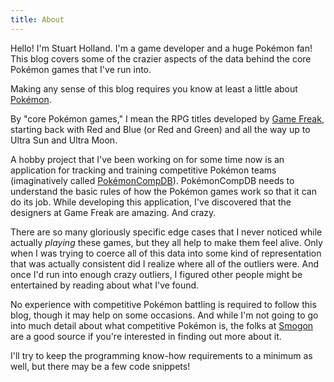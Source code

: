 ```yaml
---
title: About
---
```


Hello! I'm Stuart Holland. I'm a game developer and a huge Pokémon fan! This blog covers some of the crazier aspects of the data behind the core Pokémon games that I've run into.

Making any sense of this blog requires you know at least a little about [Pokémon](https://en.wikipedia.org/wiki/Pokémon).

By "core Pokémon games," I mean the RPG titles developed by [Game Freak](https://en.wikipedia.org/wiki/Game_Freak), starting back with Red and Blue (or Red and Green) and all the way up to Ultra Sun and Ultra Moon. 

A hobby project that I've been working on for some time now is an application for tracking and training competitive Pokémon teams (imaginatively called [PokémonCompDB](/pokemoncompdb.html)). PokémonCompDB needs to understand the basic rules of how the Pokémon games work so that it can do its job. While developing this application, I've discovered that the designers at Game Freak are amazing. And crazy. 

There are so many gloriously specific edge cases that I never noticed while actually *playing* these games, but they all help to make them feel alive. Only when I was trying to coerce all of this data into some kind of representation that was actually consistent did I realize where all of the outliers were. And once I'd run into enough crazy outliers, I figured other people might be entertained by reading about what I've found.

No experience with competitive Pokémon battling is required to follow this blog, though it may help on some occasions. And while I'm not going to go into much detail about what competitive Pokémon is, the folks at [Smogon](http://www.smogon.com/) are a good source if you're interested in finding out more about it.

I'll try to keep the programming know-how requirements to a minimum as well, but there may be a few code snippets!